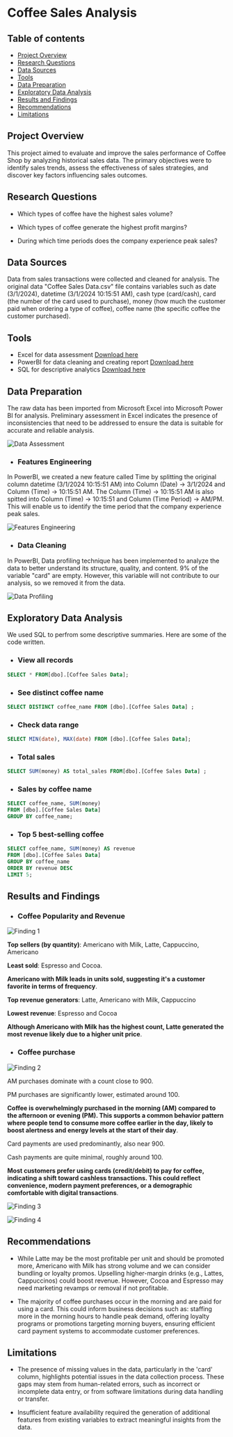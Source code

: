 # Coffee Sales Analysis

## Table of contents

- [Project Overview](#project-overview)
- [Research Questions](#research-questions)
- [Data Sources](#data-sources)
- [Tools](#tools)
- [Data Preparation](#data-preparation)
- [Exploratory Data Analysis](#exploratory-data-analysis)
- [Results and Findings](#results-and-findings)
- [Recommendations](#recommendations)
- [Limitations](#limitations)

## Project Overview

This project aimed to evaluate and improve the sales performance of Coffee Shop by analyzing historical sales data. The primary objectives were to identify sales trends, assess the effectiveness of sales strategies, and discover key factors influencing sales outcomes.

##  Research Questions 

- Which types of coffee have the highest sales volume?

- Which types of coffee generate the highest profit margins?
  
- During which time periods does the company experience peak sales?

## Data Sources

Data from sales transactions were collected and cleaned for analysis. The original data "Coffee Sales Data.csv" file contains variables such as date (3/1/2024), datetime (3/1/2024 10:15:51 AM), cash type (card/cash), card (the number of the card used to purchase), money (how much the customer paid when ordering a type of coffee), coffee name (the specific coffee the customer purchased). 

## Tools

- Excel for data assessment [Download here](https:/microsoft.com)
- PowerBI for data cleaning and creating report [Download here](https:/PowerBI.com)
- SQL for descriptive analytics [Download here](https:/SQL.com)

## Data Preparation
The raw data has been imported from Microsoft Excel into Microsoft Power BI for analysis. Preliminary assessment in Excel indicates the presence of inconsistencies that need to be addressed to ensure the data is suitable for accurate and reliable analysis.

![Data Assessment](https://github.com/user-attachments/assets/0f4128bf-10fc-49ba-a0c4-29c072a8c01d)


- ### Features Engineering

In PowerBI, we created a new feature called Time by splitting the original column datetime (3/1/2024 10:15:51 AM) into Column (Date) → 3/1/2024 and Column (Time) → 10:15:51 AM. The Column (Time) → 10:15:51 AM is also spitted into Column (Time) → 10:15:51 and Column (Time Period) → AM/PM. This will enable us to identify the time period that the company experience peak sales.

![Features Engineering](https://github.com/user-attachments/assets/bed7fa56-955f-443b-8d8a-9ef8ff6c872e)


- ### Data Cleaning

In PowerBI, Data profiling technique has been implemented to analyze the data to better understand its structure, quality, and content. 9% of the variable "card" are empty. However, this variable will not contribute to our analysis, so we removed it from the data.

![Data Profiling](https://github.com/user-attachments/assets/3525fbd3-47a7-41b1-ae15-b3a0f19d81f2)
## Exploratory Data Analysis

We used SQL to perfrom some descriptive summaries. Here are some of the code written.

- ### View all records
```sql
SELECT * FROM[dbo].[Coffee Sales Data];
```

- ### See distinct coffee name
```sql
SELECT DISTINCT coffee_name FROM [dbo].[Coffee Sales Data] ;
```

- ### Check data range
```sql
SELECT MIN(date), MAX(date) FROM [dbo].[Coffee Sales Data];
```

- ### Total sales
```sql
SELECT SUM(money) AS total_sales FROM[dbo].[Coffee Sales Data] ;
```

- ### Sales by coffee name
```sql
SELECT coffee_name, SUM(money) 
FROM [dbo].[Coffee Sales Data]
GROUP BY coffee_name;
```

- ### Top 5 best-selling coffee
```sql
SELECT coffee_name, SUM(money) AS revenue 
FROM [dbo].[Coffee Sales Data]
GROUP BY coffee_name
ORDER BY revenue DESC
LIMIT 5;
```

## Results and Findings
- ### Coffee Popularity and Revenue

![Finding 1](https://github.com/user-attachments/assets/2b1b0e5a-7461-41f4-9253-7332e8df6930)

**Top sellers (by quantity)**: Americano with Milk, Latte, Cappuccino, Americano

**Least sold**: Espresso and Cocoa.

**Americano with Milk leads in units sold, suggesting it's a customer favorite in terms of frequency**.

**Top revenue generators**: Latte, Americano with Milk, Cappuccino

**Lowest revenue**: Espresso and Cocoa 

**Although Americano with Milk has the highest count, Latte generated the most revenue likely due to a higher unit price**.

- ### Coffee purchase

![Finding 2](https://github.com/user-attachments/assets/42acb3db-60c0-45a3-9877-72ee5f810fb7)

AM purchases dominate with a count close to 900.

PM purchases are significantly lower, estimated around 100.

**Coffee is overwhelmingly purchased in the morning (AM) compared to the afternoon or evening (PM). This supports a common behavior pattern where people tend to consume more coffee earlier in the day, likely to boost alertness and energy levels at the start of their day**.

Card payments are used predominantly, also near 900.

Cash payments are quite minimal, roughly around 100.

**Most customers prefer using cards (credit/debit) to pay for coffee, indicating a shift toward cashless transactions. This could reflect convenience, modern payment preferences, or a demographic comfortable with digital transactions**.



![Finding 3](https://github.com/user-attachments/assets/1e1439b2-ad09-4981-a51e-8a6c1af94e94)

![Finding 4](https://github.com/user-attachments/assets/17afbecb-c33a-49a8-8716-78ce0b9f41f8)







## Recommendations

- While Latte may be the most profitable per unit and should be promoted more, Americano with Milk has strong volume and we can consider bundling or loyalty promos. Upselling higher-margin drinks (e.g., Lattes, Cappuccinos) could boost revenue. However, Cocoa and Espresso may need marketing revamps or removal if not profitable.

- The majority of coffee purchases occur in the morning and are paid for using a card. This could inform business decisions such as: staffing more in the morning hours to handle peak demand, offering loyalty programs or promotions targeting morning buyers, ensuring efficient card payment systems to accommodate customer preferences.


## Limitations
- The presence of missing values in the data, particularly in the 'card' column, highlights potential issues in the data collection process. These gaps may stem from human-related errors, such as incorrect or incomplete data entry, or from software limitations during data handling or transfer.

- Insufficient feature availability required the generation of additional features from existing variables to extract meaningful insights from the data.

